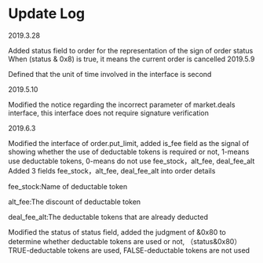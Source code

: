# Update Log

2019.3.28

Added status field to order for the representation of the sign of order status
When (status & 0x8) is true, it means the current order is cancelled
2019.5.9

Defined that the unit of time involved in the interface is second

2019.5.10

Modified the notice regarding the incorrect parameter of market.deals interface, this interface does not require signature verification

2019.6.3

Modified the interface of order.put\_limit, added is\_fee field as the signal of showing whether the use of deductable tokens is required or not, 1-means use deductable tokens, 0-means do not use
fee\_stock，alt\_fee, deal\_fee\_alt Added 3 fields fee\_stock，alt\_fee, deal\_fee\_alt into order details

fee\_stock:Name of deductable token

alt\_fee:The discount of deductable token

deal\_fee\_alt:The deductable tokens that are already deducted

Modified the status of status field, added the judgment of &0x80 to determine whether deductable tokens are used or not, （status&0x80）TRUE-deductable tokens are used, FALSE-deductable tokens are not used
